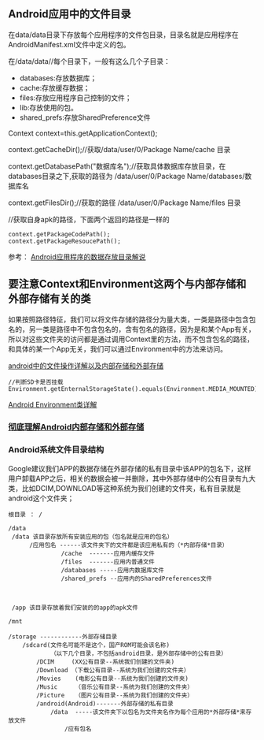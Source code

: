 ## Android应用中的文件目录

在data/data目录下存放每个应用程序的文件包目录，目录名就是应用程序在AndroidManifest.xml文件中定义的包。

在/data/data/<package name>/每个目录下，一般有这么几个子目录：

- databases:存放数据库；
- cache:存放缓存数据；
- files:存放应用程序自己控制的文件；
- lib:存放使用的包。
- shared_prefs:存放SharedPreference文件


Context context=this.getApplicationContext();

context.getCacheDir();//获取/data/user/0/Package Name/cache 目录

context.getDatabasePath("数据库名");//获取具体数据库存放目录，在databases目录之下,获取的路径为 /data/user/0/Package Name/databases/数据库名 

context.getFilesDir();//获取的路径 /data/user/0/Package Name/files 目录


//获取自身apk的路径，下面两个返回的路径是一样的

	context.getPackageCodePath();
	context.getPackageResoucePath();

参考： [Android应用程序的数据存放目录解说](http://blog.csdn.net/yihui823/article/details/6722456)


## 要注意Context和Environment这两个与内部存储和外部存储有关的类
如果按照路径特征，我们可以将文件存储的路径分为量大类，一类是路径中包含包名的，另一类是路径中不包含包名的，含有包名的路径，因为是和某个App有关，所以对这些文件夹的访问都是通过调用Context里的方法，而不包含包名的路径，和具体的某一个App无关，我们可以通过Environment中的方法来访问。

[android中的文件操作详解以及内部存储和外部存储](http://www.jcodecraeer.com/a/anzhuokaifa/androidkaifa/2013/0923/1557.html)

	//判断SD卡是否挂载
	Environment.getEnternalStorageState().equals(Environment.MEDIA_MOUNTED);
[Android Environment类详解](http://blog.csdn.net/u010542873/article/details/51351708)

### [彻底理解Android内部存储和外部存储](http://blog.csdn.net/u012702547/article/details/50269639)


### Android系统文件目录结构

Google建议我们APP的数据存储在外部存储的私有目录中该APP的包名下，这样用户卸载APP之后，相关的数据会被一并删除，其中外部存储中的公有目录有九大类，比如DCIM,DOWNLOAD等这种系统为我们创建的文件夹，私有目录就是android这个文件夹；

	根目录 ： /

	/data
     /data 该目录存放所有安装应用的包（包名就是应用的包名）
          /应用包名 ------该文件夹下的文件都是该应用私有的（*内部存储*目录）
                   /cache  -------应用内缓存文件
		   		   /files  -------应用内普通文件
		           /databases -----应用内数据库文件
		           /shared_prefs --应用内的SharedPreferences文件



     /app 该目录存放着我们安装的的app的apk文件

	/mnt

	/storage ------------外部存储目录
		/sdcard(文件名可能不是这个，国产ROM可能会该名称)
				（以下几个目录，不包括android目录，是外部存储中的公有目录）
        	/DCIM     (XX公有目录--系统我们创建的文件夹)
        	/Download （下载公有目录--系统为我们创建的文件夹）
        	/Movies    (电影公有目录--系统为我们创建的文件夹)
        	/Music     （音乐公有目录--系统为我们创建的文件夹）
        	/Picture   （图片公有目录--系统为我们创建的文件夹）
			/android(Android)-------外部存储的私有目录
				/data  -----该文件夹下以包名为文件夹名作为每个应用的*外部存储*来存放文件
					/应有包名
